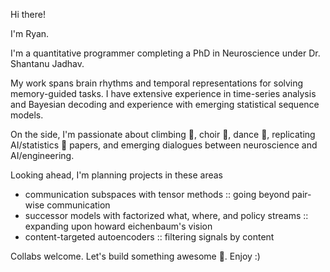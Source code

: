 Hi there!

I'm Ryan.

I'm a quantitative programmer completing a PhD in Neuroscience under Dr. Shantanu Jadhav.

My work spans brain rhythms and temporal representations for solving memory-guided tasks. I have extensive experience in time-series analysis and Bayesian decoding and experience with emerging statistical sequence models.

On the side, I'm passionate about climbing 🧗, choir 🎵, dance 👯, replicating AI/statistics 🤖 papers, and emerging dialogues between neuroscience and AI/engineering.

Looking ahead, I'm planning projects in these areas
- communication subspaces with tensor methods :: going beyond pair-wise communication
- successor models with factorized what, where, and policy streams :: expanding upon howard eichenbaum's vision
- content-targeted autoencoders :: filtering signals by content

Collabs welcome. Let's build something awesome 🧨. Enjoy :)
